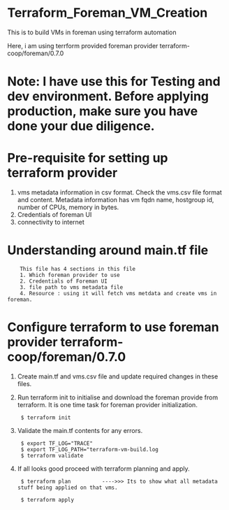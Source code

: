 # Terraform_Foreman_VM_Creation
This is to build VMs in foreman using terraform automation

Here, i am using terrform provided foreman provider terraform-coop/foreman/0.7.0

# Note: I have use this for Testing and dev environment. Before applying production, make sure you have done your due diligence.

# Pre-requisite for setting up terraform provider
1. vms metadata information in csv format. Check the vms.csv file format and content. Metadata information has vm fqdn name, hostgroup id, number of CPUs, memory in bytes.
2. Credentials of foreman UI
3. connectivity to internet

# Understanding around main.tf file

        This file has 4 sections in this file
        1. Which foreman provider to use
        2. Credentials of Foreman UI
        3. file path to vms metadata file
        4. Resource : using it will fetch vms metdata and create vms in foreman.

# Configure terraform to use foreman provider terraform-coop/foreman/0.7.0

1. Create main.tf and vms.csv file and update required changes in these files.

2. Run terraform init to initialise and download the foreman provide from terraform. It is one time task for foreman provider initialization.

        $ terraform init

3. Validate the main.tf contents for any errors.

        $ export TF_LOG="TRACE"
        $ export TF_LOG_PATH="terraform-vm-build.log
        $ terraform validate

5. If all looks good proceed with terraform planning and apply.

        $ terraform plan          ---->>> Its to show what all metadata stuff being applied on that vms.
   
        $ terraform apply
